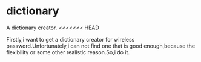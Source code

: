 # dictionary
A dictionary creator.
<<<<<<< HEAD

Firstly,i want to get a dictionary creator for wireless password.Unfortunately,i can not find one  that is good enough,because the flexibility or some other realistic reason.So,i do it.
